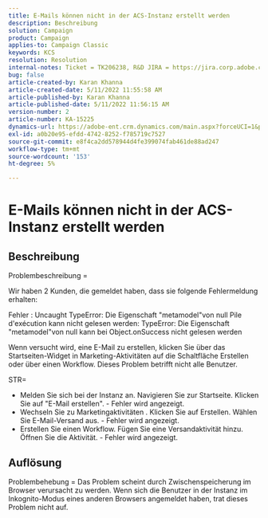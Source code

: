 ```yaml
---
title: E-Mails können nicht in der ACS-Instanz erstellt werden
description: Beschreibung
solution: Campaign
product: Campaign
applies-to: Campaign Classic
keywords: KCS
resolution: Resolution
internal-notes: Ticket = TK206238, R&D JIRA = https://jira.corp.adobe.com/browse/CAMP-39887
bug: false
article-created-by: Karan Khanna
article-created-date: 5/11/2022 11:55:58 AM
article-published-by: Karan Khanna
article-published-date: 5/11/2022 11:56:15 AM
version-number: 2
article-number: KA-15225
dynamics-url: https://adobe-ent.crm.dynamics.com/main.aspx?forceUCI=1&pagetype=entityrecord&etn=knowledgearticle&id=61b7974e-21d1-ec11-a7b5-00224809c556
exl-id: a0b20e95-efdd-4742-8252-f785719c7527
source-git-commit: e8f4ca2dd578944d4fe399074fab461de88ad247
workflow-type: tm+mt
source-wordcount: '153'
ht-degree: 5%

---
```


# E-Mails können nicht in der ACS-Instanz erstellt werden

## Beschreibung


Problembeschreibung =

Wir haben 2 Kunden, die gemeldet haben, dass sie folgende Fehlermeldung erhalten:

Fehler : Uncaught TypeError: Die Eigenschaft &quot;metamodel&quot;von null Pile d&#39;exécution kann nicht gelesen werden: TypeError: Die Eigenschaft &quot;metamodel&quot;von null kann bei Object.onSuccess nicht gelesen werden

Wenn versucht wird, eine E-Mail zu erstellen, klicken Sie über das Startseiten-Widget in Marketing-Aktivitäten auf die Schaltfläche Erstellen oder über einen Workflow.
Dieses Problem betrifft nicht alle Benutzer.



STR=

- Melden Sie sich bei der Instanz an. Navigieren Sie zur Startseite. Klicken Sie auf &quot;E-Mail erstellen&quot;. - Fehler wird angezeigt.
- Wechseln Sie zu Marketingaktivitäten . Klicken Sie auf Erstellen. Wählen Sie E-Mail-Versand aus. - Fehler wird angezeigt.
- Erstellen Sie einen Workflow. Fügen Sie eine Versandaktivität hinzu. Öffnen Sie die Aktivität. - Fehler wird angezeigt.



## Auflösung


Problembehebung = Das Problem scheint durch Zwischenspeicherung im Browser verursacht zu werden. Wenn sich die Benutzer in der Instanz im Inkognito-Modus eines anderen Browsers angemeldet haben, trat dieses Problem nicht auf.
